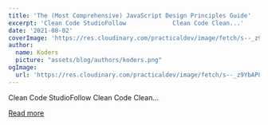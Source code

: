 ```yaml
---
title: 'The (Most Comprehensive) JavaScript Design Principles Guide'
excerpt: 'Clean Code StudioFollow             Clean Code Clean...'
date: '2021-08-02'
coverImage: 'https://res.cloudinary.com/practicaldev/image/fetch/s--_z9YbAP8--/c_imagga_scale,f_auto,fl_progressive,h_420,q_auto,w_1000/https://dev-to-uploads.s3.amazonaws.com/uploads/articles/eg32q3fctm7vyblqwz9y.png'
author:
  name: Koders
  picture: "assets/blog/authors/koders.png"
ogImage:
  url: 'https://res.cloudinary.com/practicaldev/image/fetch/s--_z9YbAP8--/c_imagga_scale,f_auto,fl_progressive,h_420,q_auto,w_1000/https://dev-to-uploads.s3.amazonaws.com/uploads/articles/eg32q3fctm7vyblqwz9y.png'
---
```


Clean Code StudioFollow             Clean Code Clean...

[Read more](https://dev.to/cleancodestudio/the-most-comprehensive-javascript-design-principles-guide-7i3)
